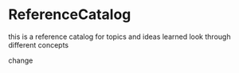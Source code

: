 # ReferenceCatalog




this is a reference catalog for topics and ideas learned
look through different concepts


change 
 